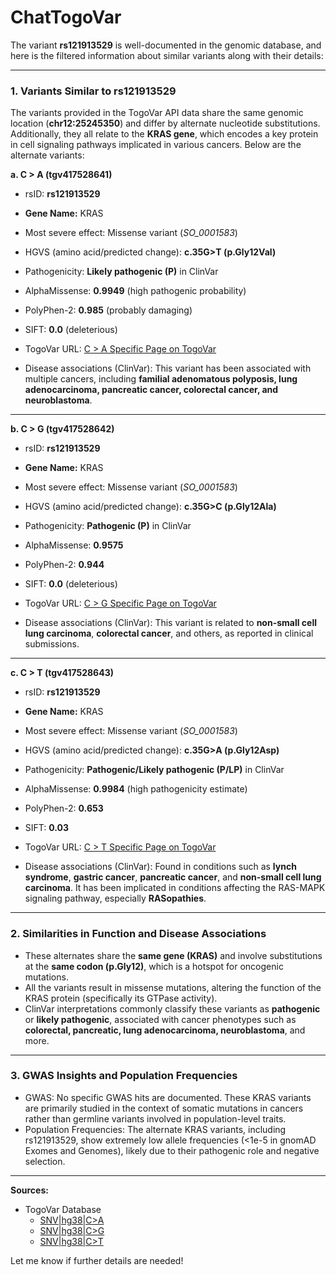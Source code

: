 # ChatTogoVar

The variant **rs121913529** is well-documented in the genomic database, and here is the filtered information about similar variants along with their details:

---

### **1. Variants Similar to rs121913529**

The variants provided in the TogoVar API data share the same genomic location (**chr12:25245350**) and differ by alternate nucleotide substitutions. Additionally, they all relate to the **KRAS gene**, which encodes a key protein in cell signaling pathways implicated in various cancers. Below are the alternate variants:

**a. C > A (tgv417528641)**  
   - rsID: **rs121913529**
   - **Gene Name:** KRAS  
   - Most severe effect: Missense variant (*SO_0001583*)  
   - HGVS (amino acid/predicted change): **c.35G>T (p.Gly12Val)**  
   - Pathogenicity: **Likely pathogenic (P)** in ClinVar  
   - AlphaMissense: **0.9949** (high pathogenic probability)
   - PolyPhen-2: **0.985** (probably damaging)  
   - SIFT: **0.0** (deleterious)  
   - TogoVar URL: [C > A Specific Page on TogoVar](https://mgend.ncgm.go.jp/variant/info/SNV|hg38|chr12:25245350-25245350|gC>A)  

- Disease associations (ClinVar): This variant has been associated with multiple cancers, including **familial adenomatous polyposis, lung adenocarcinoma, pancreatic cancer, colorectal cancer, and neuroblastoma**.  

---

**b. C > G (tgv417528642)**  
   - rsID: **rs121913529**
   - **Gene Name:** KRAS  
   - Most severe effect: Missense variant (*SO_0001583*)  
   - HGVS (amino acid/predicted change): **c.35G>C (p.Gly12Ala)**  
   - Pathogenicity: **Pathogenic (P)** in ClinVar  
   - AlphaMissense: **0.9575**  
   - PolyPhen-2: **0.944**  
   - SIFT: **0.0** (deleterious)  
   - TogoVar URL: [C > G Specific Page on TogoVar](https://mgend.ncgm.go.jp/variant/info/SNV|hg38|chr12:25245350-25245350|gC>G)  

- Disease associations (ClinVar): This variant is related to **non-small cell lung carcinoma**, **colorectal cancer**, and others, as reported in clinical submissions.  

---

**c. C > T (tgv417528643)**  
   - rsID: **rs121913529**  
   - **Gene Name:** KRAS  
   - Most severe effect: Missense variant (*SO_0001583*)  
   - HGVS (amino acid/predicted change): **c.35G>A (p.Gly12Asp)**  
   - Pathogenicity: **Pathogenic/Likely pathogenic (P/LP)** in ClinVar  
   - AlphaMissense: **0.9984** (high pathogenicity estimate)  
   - PolyPhen-2: **0.653**  
   - SIFT: **0.03**  
   - TogoVar URL: [C > T Specific Page on TogoVar](https://mgend.ncgm.go.jp/variant/info/SNV|hg38|chr12:25245350-25245350|gC>T)  

- Disease associations (ClinVar): Found in conditions such as **lynch syndrome**, **gastric cancer**, **pancreatic cancer**, and **non-small cell lung carcinoma**. It has been implicated in conditions affecting the RAS-MAPK signaling pathway, especially **RASopathies**.  

---

### **2. Similarities in Function and Disease Associations**
- These alternates share the **same gene (KRAS)** and involve substitutions at the **same codon (p.Gly12)**, which is a hotspot for oncogenic mutations.  
- All the variants result in missense mutations, altering the function of the KRAS protein (specifically its GTPase activity).  
- ClinVar interpretations commonly classify these variants as **pathogenic** or **likely pathogenic**, associated with cancer phenotypes such as **colorectal, pancreatic, lung adenocarcinoma, neuroblastoma**, and more.

---

### **3. GWAS Insights and Population Frequencies**
- GWAS: No specific GWAS hits are documented. These KRAS variants are primarily studied in the context of somatic mutations in cancers rather than germline variants involved in population-level traits.  
- Population Frequencies: The alternate KRAS variants, including rs121913529, show extremely low allele frequencies (<1e-5 in gnomAD Exomes and Genomes), likely due to their pathogenic role and negative selection.

---

**Sources:**
- TogoVar Database  
   - [SNV|hg38|C>A](https://mgend.ncgm.go.jp/variant/info/SNV|hg38|chr12:25245350-25245350|gC>A)  
   - [SNV|hg38|C>G](https://mgend.ncgm.go.jp/variant/info/SNV|hg38|chr12:25245350-25245350|gC>G)  
   - [SNV|hg38|C>T](https://mgend.ncgm.go.jp/variant/info/SNV|hg38|chr12:25245350-25245350|gC>T)  

Let me know if further details are needed!